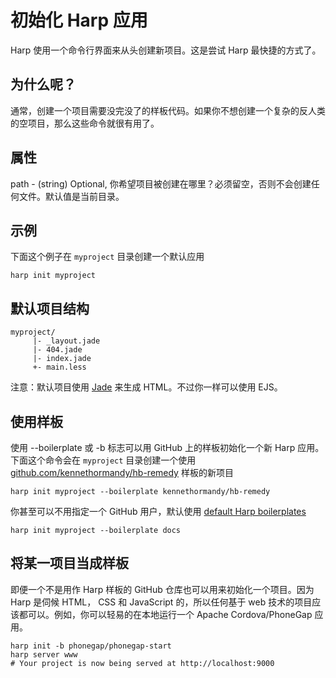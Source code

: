 # 初始化 Harp 应用            

Harp 使用一个命令行界面来从头创建新项目。这是尝试 Harp 最快捷的方式了。              

## 为什么呢？

通常，创建一个项目需要没完没了的样板代码。如果你不想创建一个复杂的反人类的空项目，那么这些命令就很有用了。                   

## 属性      

path - (string) Optional, 你希望项目被创建在哪里？必须留空，否则不会创建任何文件。默认值是当前目录。            

## 示例

下面这个例子在 `myproject` 目录创建一个默认应用              

```
harp init myproject
```        

## 默认项目结构          

```
myproject/                 
     |- _layout.jade                    
     |- 404.jade                     
     |- index.jade                     
     +- main.less
```

注意：默认项目使用 [Jade](http://harpjs.com/docs/development/jade) 来生成 HTML。不过你一样可以使用 EJS。                   

## 使用样板               

使用 --boilerplate 或 -b 标志可以用 GitHub 上的样板初始化一个新 Harp 应用。下面这个命令会在 `myproject` 目录创建一个使用 [github.com/kennethormandy/hb-remedy](https://github.com/kennethormandy/hb-remedy) 样板的新项目                  

```
harp init myproject --boilerplate kennethormandy/hb-remedy
```                  

你甚至可以不用指定一个 GitHub 用户，默认使用 [default Harp boilerplates](https://github.com/harp-boilerplates)                   

```
harp init myproject --boilerplate docs 
```                    

## 将某一项目当成样板

即便一个不是用作 Harp 样板的 GitHub 仓库也可以用来初始化一个项目。因为 Harp 是伺候 HTML， CSS 和 JavaScript 的，所以任何基于 web 技术的项目应该都可以。例如，你可以轻易的在本地运行一个 Apache Cordova/PhoneGap 应用。                 

```
harp init -b phonegap/phonegap-start                  
harp server www                        
# Your project is now being served at http://localhost:9000 
```               




